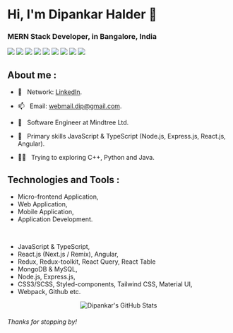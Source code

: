 <h1>Hi, I'm Dipankar Halder 👋</h1>
<h3>MERN Stack Developer, in Bangalore, India</h3>

![](https://img.shields.io/badge/Code-JavaScript-informational?style=flat&logo=JAVASCRIPT&logoColor=white&color=FFFF00)
![](https://img.shields.io/badge/Code-TypeScript-informational?style=flat&logo=TYPESCRIPT&logoColor=white&color=007acc)
![](https://img.shields.io/badge/Framework-React-informational?style=flat&logo=REACT&logoColor=white&color=61dafb)
![](https://img.shields.io/badge/Framework-Angular-informational?style=flat&logo=ANGULAR&logoColor=white&color=d4173b)
![](https://img.shields.io/badge/Code-HTML5-informational?style=flat&logo=HTML5&logoColor=white&color=e34c26)
![](https://img.shields.io/badge/Code-CSS3-informational?style=flat&logo=CSS3&logoColor=white&color=0074d9)
![](https://img.shields.io/badge/Code-Java-informational?style=flat&logo=JAVA&logoColor=white&color=f89820)
![](https://img.shields.io/badge/Code-Python-informational?style=flat&logo=PYTHON&logoColor=white&color=0d1c4d)
![](https://img.shields.io/badge/Editor-VisualStudioCode-informational?style=flat&logo=VISUALSTUDIOCODE&logoColor=white&color=0078d7)

## About me :
- 🤳 &nbsp; Network: [LinkedIn](https://www.linkedin.com/in/dipankar-halder/).
- 📫 &nbsp; Email: [webmail.dip@gmail.com](mailto:webmail.dip@gmail.com).

- 🔭 &nbsp; Software Engineer at Mindtree Ltd.
- 🔭 &nbsp; Primary skills JavaScript & TypeScript (Node.js, Express.js, React.js, Angular).
- 👨‍💻 &nbsp; Trying to exploring C++, Python and Java.

## Technologies and Tools :
- Micro-frontend Application, 
- Web Application, 
- Mobile Application, 
- Application Development.

<br />

- JavaScript & TypeScript, 
- React.js (Next.js / Remix), Angular,
- Redux, Redux-toolkit, React Query, React Table
- MongoDB & MySQL, 
- Node.js, Express.js, 
- CSS3/SCSS, Styled-components, Tailwind CSS, Material UI, 
- Webpack, Github etc.


<p align="center"><img align="center" src="https://github-readme-stats.vercel.app/api?username=DipankarHalder&show_icons=true" alt="Dipankar's GitHub Stats" /></p>

###### Thanks for stopping by!



